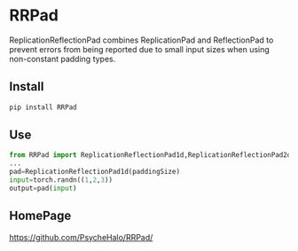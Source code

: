 # RRPad
ReplicationReflectionPad combines ReplicationPad and ReflectionPad to prevent errors from being reported due to small input sizes when using non-constant padding types.

## Install
```bash
pip install RRPad
```

## Use
```python
from RRPad import ReplicationReflectionPad1d,ReplicationReflectionPad2d
...
pad=ReplicationReflectionPad1d(paddingSize)
input=torch.randn((1,2,3))
output=pad(input)
```

## HomePage
<https://github.com/PsycheHalo/RRPad/>

